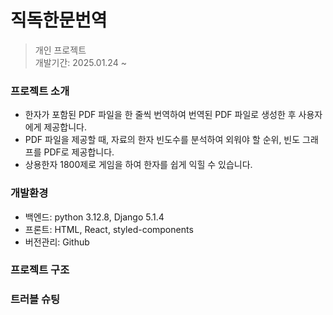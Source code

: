 #  직독한문번역

> 개인 프로젝트  
> 개발기간: 2025.01.24 ~ 

### 프로젝트 소개
- 한자가 포함된 PDF 파일을 한 줄씩 번역하여 번역된 PDF 파일로 생성한 후 사용자에게 제공합니다.
- PDF 파일을 제공할 때, 자료의 한자 빈도수를 분석하여 외워야 할 순위, 빈도 그래프를 PDF로 제공합니다.
- 상용한자 1800제로 게임을 하여 한자를 쉽게 익힐 수 있습니다.

### 개발환경
- 백엔드: python 3.12.8, Django 5.1.4
- 프론트: HTML, React, styled-components
- 버전관리: Github

### 프로젝트 구조

### 트러블 슈팅 